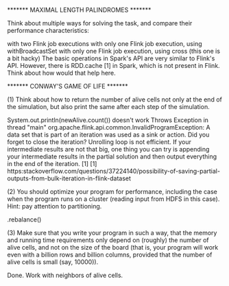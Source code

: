******* MAXIMAL LENGTH PALINDROMES *******


Think about multiple ways for solving the task, and compare their performance characteristics:

with two Flink job executions
with only one Flink job execution, using withBroadcastSet
with only one Flink job execution, using cross (this one is a bit hacky)
The basic operations in Spark's API are very similar to Flink's API. However, there is RDD.cache [1] in Spark, which is not present in Flink. Think about how would that help here.

******* CONWAY'S GAME OF LIFE *******

(1) Think about how to return the number of alive cells not only at the end of the simulation, but also print the same after each step of the simulation.

System.out.println(newAlive.count()) doesn't work Throws Exception in thread "main" org.apache.flink.api.common.InvalidProgramException: A data set that is part of an iteration was used as a sink or action. Did you forget to close the iteration?
Unrolling loop is not efficient. If your intermediate results are not that big, one thing you can try is appending your intermediate results in the partial solution and then output everything in the end of the iteration. [1]
[1] https:stackoverflow.com/questions/37224140/possibility-of-saving-partial-outputs-from-bulk-iteration-in-flink-dataset


(2) You should optimize your program for performance, including the case when the program runs on a cluster (reading input from HDFS in this case). Hint: pay attention to partitioning.

.rebalance()

(3) Make sure that you write your program in such a way, that the memory and running time requirements only depend on (roughly) the number of alive cells, and not on the size of the board (that is, your program will work even with a billion rows and billion columns, provided that the number of alive cells is small (say, 10000)).

Done. Work with neighbors of alive cells. 